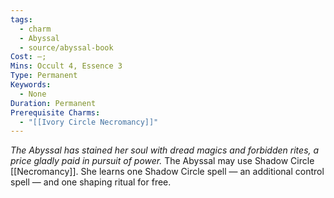 ```yaml
---
tags:
  - charm
  - Abyssal
  - source/abyssal-book
Cost: —; 
Mins: Occult 4, Essence 3
Type: Permanent
Keywords:
  - None
Duration: Permanent
Prerequisite Charms:
  - "[[Ivory Circle Necromancy]]"
---
```

*The Abyssal has stained her soul with dread magics and forbidden rites, a price gladly paid in pursuit of power.*
The Abyssal may use Shadow Circle [[Necromancy]]. She learns one Shadow Circle spell — an additional control spell — and one shaping ritual for free.